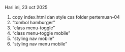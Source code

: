 Hari ini, 23 oct 2025
<ol>
  <li>copy index.html dan style css folder pertemuan-04</li>
  <li>“tombol hamburger”</li>
  <li>“class menu-toggle”</li>
  <li>“class menu-toggle mobile”</li>
  <li>“styling nav mobile"</li>
  <li>“styling nav menu mobile”</li>
</ol>